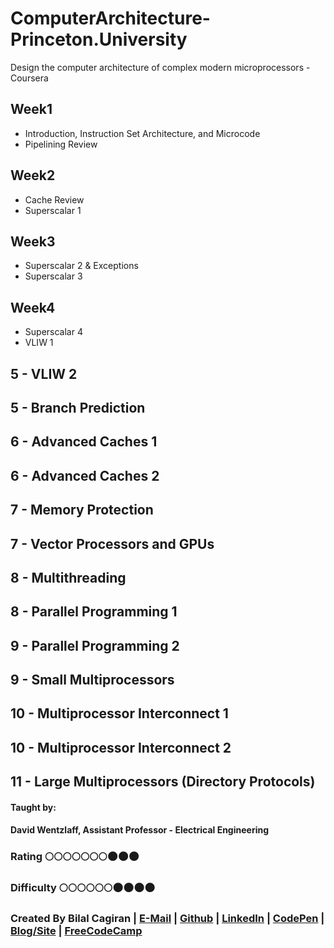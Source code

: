 # ComputerArchitecture-Princeton.University
Design the computer architecture of complex modern microprocessors - Coursera

## Week1
* Introduction, Instruction Set Architecture, and Microcode
* Pipelining Review
## Week2 
* Cache Review
* Superscalar 1
## Week3
* Superscalar 2 & Exceptions
* Superscalar 3
## Week4
* Superscalar 4
* VLIW 1
## 5 - VLIW 2
## 5 - Branch Prediction
## 6 - Advanced Caches 1
## 6 - Advanced Caches 2
## 7 - Memory Protection
## 7 - Vector Processors and GPUs
## 8 - Multithreading
## 8 - Parallel Programming 1
## 9 - Parallel Programming 2
## 9 - Small Multiprocessors
## 10 - Multiprocessor Interconnect 1
## 10 - Multiprocessor Interconnect 2
## 11 - Large Multiprocessors (Directory Protocols)

#### Taught by: 
#### David Wentzlaff, Assistant Professor - Electrical Engineering

### Rating :full_moon::full_moon::full_moon::full_moon::full_moon::full_moon::full_moon::new_moon::new_moon::new_moon:
### Difficulty :full_moon::full_moon::full_moon::full_moon::full_moon::full_moon::new_moon::new_moon::new_moon::new_moon:

### Created By Bilal Cagiran | [E-Mail](mailto:bcagiran@hotmail.com) | [Github](https://github.com/extwiii/) | [LinkedIn](https://linkedin.com/in/bilalcagiran) | [CodePen](http://codepen.io/extwiii/) | [Blog/Site](http://bilalcagiran.com) | [FreeCodeCamp](https://www.freecodecamp.com/extwiii) 
